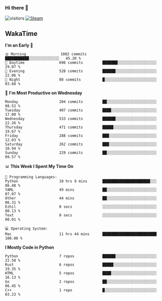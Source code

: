 ### Hi there 👋

![visitors](https://visitor-badge.glitch.me/badge?page_id=zhourunlai)
[![Steam](https://img.shields.io/badge/dynamic/json?url=https%3A%2F%2Fapi.swo.moe%2Fstats%2Fsteamgames%2F76561198285156854&query=count&color=0b1a37&label=Steam&labelColor=134375&logo=steam&suffix=+games&cacheSeconds=3600)](http://steamcommunity.com/profiles/76561198285156854)

## WakaTime
<!--START_SECTION:waka-->
**I'm an Early 🐤** 

```text
🌞 Morning                1082 commits        ███████████░░░░░░░░░░░░░░   45.20 % 
🌆 Daytime                696 commits         ███████░░░░░░░░░░░░░░░░░░   29.07 % 
🌃 Evening                528 commits         ██████░░░░░░░░░░░░░░░░░░░   22.06 % 
🌙 Night                  88 commits          █░░░░░░░░░░░░░░░░░░░░░░░░   03.68 % 
```
📅 **I'm Most Productive on Wednesday** 

```text
Monday                   204 commits         ██░░░░░░░░░░░░░░░░░░░░░░░   08.52 % 
Tuesday                  407 commits         ████░░░░░░░░░░░░░░░░░░░░░   17.00 % 
Wednesday                533 commits         ██████░░░░░░░░░░░░░░░░░░░   22.26 % 
Thursday                 471 commits         █████░░░░░░░░░░░░░░░░░░░░   19.67 % 
Friday                   288 commits         ███░░░░░░░░░░░░░░░░░░░░░░   12.03 % 
Saturday                 262 commits         ███░░░░░░░░░░░░░░░░░░░░░░   10.94 % 
Sunday                   229 commits         ██░░░░░░░░░░░░░░░░░░░░░░░   09.57 % 
```


📊 **This Week I Spent My Time On** 

```text
💬 Programming Languages: 
Python                   10 hrs 9 mins       ██████████████████████░░░   86.48 % 
YAML                     49 mins             ██░░░░░░░░░░░░░░░░░░░░░░░   07.07 % 
Other                    44 mins             ██░░░░░░░░░░░░░░░░░░░░░░░   06.31 % 
Ezhil                    0 secs              ░░░░░░░░░░░░░░░░░░░░░░░░░   00.13 % 
Text                     0 secs              ░░░░░░░░░░░░░░░░░░░░░░░░░   00.01 % 

💻 Operating System: 
Mac                      11 hrs 44 mins      █████████████████████████   100.00 % 
```

**I Mostly Code in Python** 

```text
Python                   7 repos             ██████░░░░░░░░░░░░░░░░░░░   22.58 % 
Rust                     6 repos             █████░░░░░░░░░░░░░░░░░░░░   19.35 % 
HTML                     5 repos             ████░░░░░░░░░░░░░░░░░░░░░   16.13 % 
Go                       2 repos             ██░░░░░░░░░░░░░░░░░░░░░░░   06.45 % 
C++                      1 repo              █░░░░░░░░░░░░░░░░░░░░░░░░   03.23 % 
```




<!--END_SECTION:waka-->
